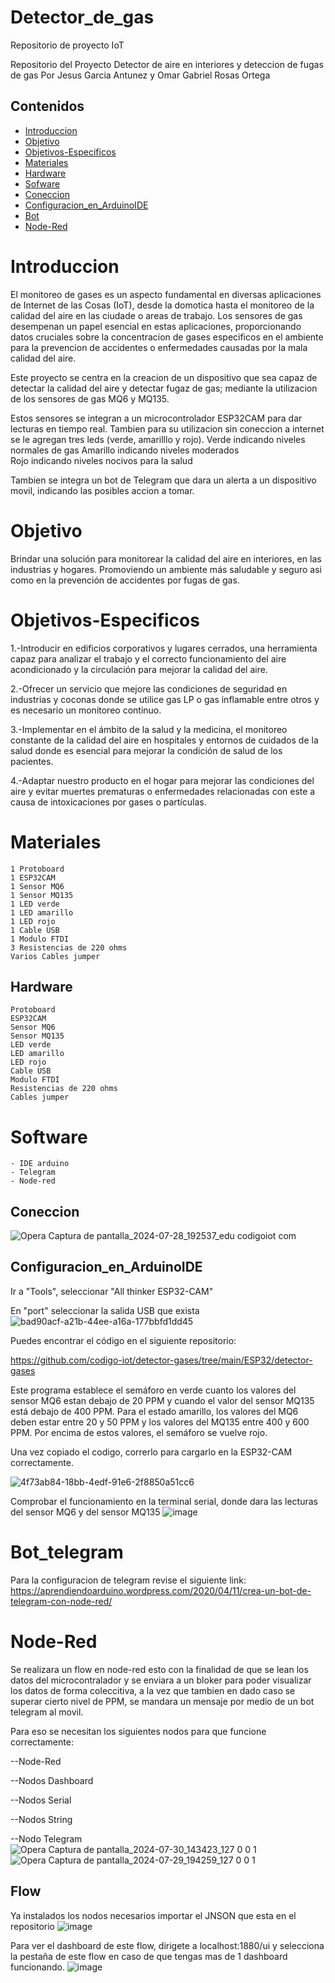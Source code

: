 # Detector_de_gas
Repositorio de proyecto IoT

Repositorio del Proyecto Detector de aire en interiores y deteccion de fugas de gas 
Por Jesus Garcia Antunez y Omar Gabriel Rosas Ortega

## Contenidos
* [Introduccion](#Introduccion)
* [Objetivo](#Objetivo)
* [Objetivos-Especificos](#Objetivos-Especificos)
* [Materiales](#Materiales)
* [Hardware](#Hardware)
* [Sofware](#Software)
* [Coneccion](#Coneccion)
* [Configuracion_en_ArduinoIDE](#Configuracion_en_ArduinoIDE)
* [Bot](#Bot_telegram)
* [Node-Red](#Node-Red)
  

<a id="Introduccion"></a>
# Introduccion 

El monitoreo de gases es un aspecto fundamental en diversas aplicaciones de Internet de las Cosas (IoT), desde la domotica hasta el monitoreo de la calidad del aire en las ciudade o areas de trabajo. 
Los sensores de gas desempenan un papel esencial en estas aplicaciones, proporcionando datos cruciales sobre la concentracion de gases especificos en el ambiente para la prevencion de accidentes o enfermedades causadas por la mala calidad del aire.
 
 Este proyecto se centra en la creacion de un dispositivo que sea capaz de detectar la calidad del aire y detectar fugaz de gas; mediante la utilizacion de los sensores de gas MQ6 y MQ135.

 Estos sensores se integran a un microcontrolador ESP32CAM para dar lecturas en tiempo real.
 Tambien para su utilizacion sin coneccion a internet se le agregan tres leds (verde, amarilllo y rojo).
 Verde indicando niveles normales de gas 
 Amarillo indicando niveles moderados   
 Rojo indicando niveles nocivos para la salud 

 Tambien se integra un bot de Telegram que dara un alerta a un dispositivo movil, indicando las posibles accion a tomar.




<a id="Objetivo"></a>
# Objetivo 

Brindar una solución para monitorear la calidad del aire en interiores, en las industrias y hogares. Promoviendo un ambiente más saludable y seguro asi como en la prevención de accidentes por fugas de gas. 

<a id="Objetivos-Especificos"></a>
# Objetivos-Especificos

1.-Introducir en edificios corporativos y lugares cerrados, una herramienta capaz  para analizar  el trabajo y el correcto funcionamiento del aire acondicionado y la circulación para mejorar la  calidad del aire.

2.-Ofrecer un servicio que mejore las condiciones de   seguridad  en  industrias y coconas   donde se utilice gas LP o gas inflamable entre otros  y es necesario un monitoreo continuo.

3.-Implementar en el ámbito de la salud  y la medicina, el monitoreo constante de la calidad del aire en hospitales y entornos de cuidados de la salud donde es esencial para mejorar la condición de  salud de los pacientes.

4.-Adaptar  nuestro producto en el hogar  para mejorar las condiciones del aire y evitar muertes prematuras o enfermedades relacionadas con este a causa de intoxicaciones por gases o partículas.


<a id="Materiales"></a>
# Materiales 

    1 Protoboard
    1 ESP32CAM
    1 Sensor MQ6
    1 Sensor MQ135 
    1 LED verde
    1 LED amarillo 
    1 LED rojo 
    1 Cable USB
    1 Modulo FTDI
    3 Resistencias de 220 ohms
    Varios Cables jumper 

<a id="Hardware"></a>
## Hardware 

    Protoboard
    ESP32CAM
    Sensor MQ6
    Sensor MQ135 
    LED verde
    LED amarillo 
    LED rojo 
    Cable USB
    Modulo FTDI
    Resistencias de 220 ohms
    Cables jumper 

<a id="Software"></a>
# Software <a id="Software"></a>

    - IDE arduino 
    - Telegram 
    - Node-red 

<a id="Coneccion"></a>
## Coneccion
![Opera Captura de pantalla_2024-07-28_192537_edu codigoiot com](https://github.com/user-attachments/assets/03087381-c1b1-4bec-9a60-1fce1c39b509)

<a id="Configuracion_en_ArduinoIDE"></a>
## Configuracion_en_ArduinoIDE 
Ir a "Tools", seleccionar "All thinker ESP32-CAM"

En "port" seleccionar la salida USB que exista  
![bad90acf-a21b-44ee-a16a-177bbfd1dd45](https://github.com/user-attachments/assets/605a1df5-522f-4569-ab5e-51f2d5ba5449)

Puedes encontrar el código en el siguiente repositorio:

https://github.com/codigo-iot/detector-gases/tree/main/ESP32/detector-gases

Este programa establece el semáforo en verde cuanto los valores del sensor MQ6 estan debajo de 20 PPM y cuando el valor del sensor MQ135 está debajo de 400 PPM. Para el estado amarillo, los valores del MQ6 deben estar entre 20 y 50 PPM y los valores del MQ135 entre 400 y 600 PPM. Por encima de estos valores, el semáforo se vuelve rojo.

Una vez copiado el codigo, correrlo para cargarlo en la ESP32-CAM correctamente.

![4f73ab84-18bb-4edf-91e6-2f8850a51cc6](https://github.com/user-attachments/assets/752c7d00-d314-43f3-ad07-237cb073b3b2)

Comprobar el funcionamiento en la terminal serial, donde dara las lecturas del sensor MQ6 y del sensor MQ135
![image](https://github.com/user-attachments/assets/10993951-1538-4b92-9bac-ac1da9e29bd7)

<a id="Bot_telegram"></a>
# Bot_telegram
Para la configuracion de telegram revise el siguiente link: 
https://aprendiendoarduino.wordpress.com/2020/04/11/crea-un-bot-de-telegram-con-node-red/

<a id="Node-Red"></a>
# Node-Red
Se realizara un flow en node-red esto con la finalidad de que se lean los datos del microcontralador y se enviara a un bloker para poder visualizar los datos de forma coleccitiva, a la vez que tambien en dado caso se superar cierto nivel de PPM, se mandara un mensaje por medio de un bot telegram al movil.

Para eso se necesitan los siguientes nodos para que funcione correctamente:

  --Node-Red

  --Nodos Dashboard

  --Nodos Serial

  --Nodos String

  --Nodo Telegram 
![Opera Captura de pantalla_2024-07-30_143423_127 0 0 1](https://github.com/user-attachments/assets/083ccae3-2b4d-4054-8ab8-ac00355d93a4)
![Opera Captura de pantalla_2024-07-29_194259_127 0 0 1](https://github.com/user-attachments/assets/8608ac0f-1663-4179-9a31-12e753da0b56)

## Flow
Ya instalados los nodos necesarios importar el JNSON que esta en el repositorio 
![image](https://github.com/user-attachments/assets/bbf46ad0-fd4e-4354-bdd4-2e7078437523)

Para ver el dashboard de este flow, dirigete a localhost:1880/ui y selecciona la pestaña de este flow en caso de que tengas mas de 1 dashboard funcionando.
![image](https://github.com/user-attachments/assets/be5a7219-6a71-4649-b62d-400f0491b6c5)


        

